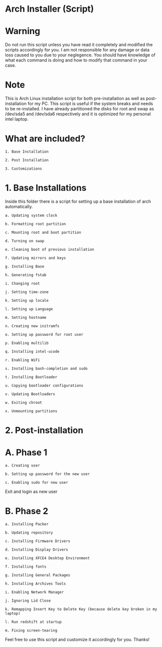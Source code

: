 # Arch Installer (Script)

# Warning
Do not run this script unless you have read it completely and modified the scripts accordingly for you. I am not responsible for any damage or data loss caused to you due to your neglegence. You should have knowledge of what each command is doing and how to modify that command in your case.

# Note
This is Arch Linux installation script for both pre-installation as well as post-installation for my PC. This script is useful if the system breaks and needs to be re-installed. I have already partitioned the disks for root and swap as /dev/sda5 and /dev/sda6 respectively and it is optimized for my personal intel laptop.

# What are included?

	1. Base Installation

	2. Post Installation

	3. Customizations

# 1. Base Installations
Inside this folder there is a script for setting up a base installation of arch automatically.

	a. Updating system clock

	b. Formatting root partition

	c. Mounting root and boot partition

	d. Turning on swap

	e. Cleaning boot of previous installation

	f. Updating mirrors and keys

	g. Installing Base

	h. Generating fstab

	i. Changing root

	j. Setting time-zone

	k. Setting up locale

	l. Setting up Language

	m. Setting hostname

	n. Creating new initramfs

	o. Setting up password for root user

	p. Enabling multilib

	q. Installing intel-ucode

	r. Enabling WiFi

	s. Installing bash-completion and sudo

	t. Installing Bootloader

	u. Copying bootloader configurations

	v. Updating Bootloaders

	w. Exiting chroot

	x. Unmounting partitions

# 2. Post-installation

# A. Phase 1

	a. Creating user

	b. Setting up password for the new user

	c. Enabling sudo for new user

Exit and login as new user

# B. Phase 2

	a. Installing Packer

	b. Updating repository

	c. Installing Firmware Drivers

	d. Installing Display Drivers

	e. Installing XFCE4 Desktop Environment

	f. Installing fonts

	g. Installing General Packages

	h. Installing Archives Tools

	i. Enabling Network Manager

	j. Ignoring Lid Close

	k. Remapping Insert Key to Delete Key (because delete key broken in my laptop)

	l. Run redshift at startup

	m. Fixing screen-tearing

Feel free to use this script and customize it accordingly for you. Thanks!
